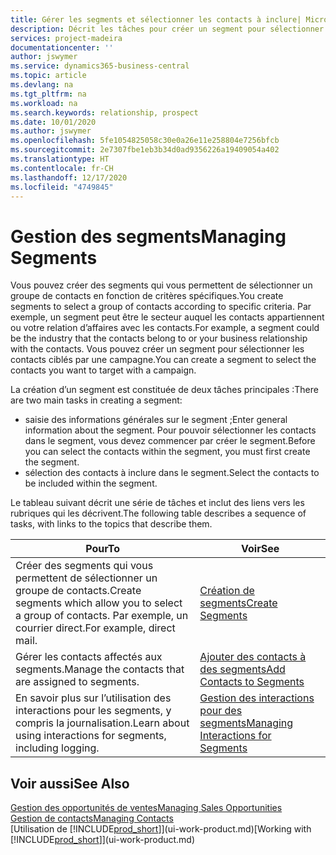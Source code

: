 ```yaml
---
title: Gérer les segments et sélectionner les contacts à inclure| Microsoft Docs
description: Décrit les tâches pour créer un segment pour sélectionner un groupe de contacts en fonction de critères spécifiques, par exemple, les contacts dans un secteur que vous souhaitez cibler.
services: project-madeira
documentationcenter: ''
author: jswymer
ms.service: dynamics365-business-central
ms.topic: article
ms.devlang: na
ms.tgt_pltfrm: na
ms.workload: na
ms.search.keywords: relationship, prospect
ms.date: 10/01/2020
ms.author: jswymer
ms.openlocfilehash: 5fe1054825058c30e0a26e11e258804e7256bfcb
ms.sourcegitcommit: 2e7307fbe1eb3b34d0ad9356226a19409054a402
ms.translationtype: HT
ms.contentlocale: fr-CH
ms.lasthandoff: 12/17/2020
ms.locfileid: "4749845"
---
```

# <a name="managing-segments"></a><span data-ttu-id="a41cf-103">Gestion des segments</span><span class="sxs-lookup"><span data-stu-id="a41cf-103">Managing Segments</span></span>
<span data-ttu-id="a41cf-104">Vous pouvez créer des segments qui vous permettent de sélectionner un groupe de contacts en fonction de critères spécifiques.</span><span class="sxs-lookup"><span data-stu-id="a41cf-104">You create segments to select a group of contacts according to specific criteria.</span></span> <span data-ttu-id="a41cf-105">Par exemple, un segment peut être le secteur auquel les contacts appartiennent ou votre relation d’affaires avec les contacts.</span><span class="sxs-lookup"><span data-stu-id="a41cf-105">For example, a segment could be the industry that the contacts belong to or your business relationship with the contacts.</span></span> <span data-ttu-id="a41cf-106">Vous pouvez créer un segment pour sélectionner les contacts ciblés par une campagne.</span><span class="sxs-lookup"><span data-stu-id="a41cf-106">You can create a segment to select the contacts you want to target with a campaign.</span></span>

<span data-ttu-id="a41cf-107">La création d’un segment est constituée de deux tâches principales :</span><span class="sxs-lookup"><span data-stu-id="a41cf-107">There are two main tasks in creating a segment:</span></span>

* <span data-ttu-id="a41cf-108">saisie des informations générales sur le segment ;</span><span class="sxs-lookup"><span data-stu-id="a41cf-108">Enter general information about the segment.</span></span> <span data-ttu-id="a41cf-109">Pour pouvoir sélectionner les contacts dans le segment, vous devez commencer par créer le segment.</span><span class="sxs-lookup"><span data-stu-id="a41cf-109">Before you can select the contacts within the segment, you must first create the segment.</span></span>
* <span data-ttu-id="a41cf-110">sélection des contacts à inclure dans le segment.</span><span class="sxs-lookup"><span data-stu-id="a41cf-110">Select the contacts to be included within the segment.</span></span>

<span data-ttu-id="a41cf-111">Le tableau suivant décrit une série de tâches et inclut des liens vers les rubriques qui les décrivent.</span><span class="sxs-lookup"><span data-stu-id="a41cf-111">The following table describes a sequence of tasks, with links to the topics that describe them.</span></span>

| <span data-ttu-id="a41cf-112">Pour</span><span class="sxs-lookup"><span data-stu-id="a41cf-112">To</span></span> | <span data-ttu-id="a41cf-113">Voir</span><span class="sxs-lookup"><span data-stu-id="a41cf-113">See</span></span> |
| --- | --- |
| <span data-ttu-id="a41cf-114">Créer des segments qui vous permettent de sélectionner un groupe de contacts.</span><span class="sxs-lookup"><span data-stu-id="a41cf-114">Create segments which allow you to select a group of contacts.</span></span> <span data-ttu-id="a41cf-115">Par exemple, un courrier direct.</span><span class="sxs-lookup"><span data-stu-id="a41cf-115">For example, direct mail.</span></span> |[<span data-ttu-id="a41cf-116">Création de segments</span><span class="sxs-lookup"><span data-stu-id="a41cf-116">Create Segments</span></span>](marketing-how-create-segment.md) |
| <span data-ttu-id="a41cf-117">Gérer les contacts affectés aux segments.</span><span class="sxs-lookup"><span data-stu-id="a41cf-117">Manage the contacts that are assigned to segments.</span></span> |[<span data-ttu-id="a41cf-118">Ajouter des contacts à des segments</span><span class="sxs-lookup"><span data-stu-id="a41cf-118">Add Contacts to Segments</span></span>](marketing-add-contact-segment.md) |
| <span data-ttu-id="a41cf-119">En savoir plus sur l’utilisation des interactions pour les segments, y compris la journalisation.</span><span class="sxs-lookup"><span data-stu-id="a41cf-119">Learn about using interactions for segments, including logging.</span></span> |[<span data-ttu-id="a41cf-120">Gestion des interactions pour des segments</span><span class="sxs-lookup"><span data-stu-id="a41cf-120">Managing Interactions for Segments</span></span>](marketing-interaction-segments.md) |

## <a name="see-also"></a><span data-ttu-id="a41cf-121">Voir aussi</span><span class="sxs-lookup"><span data-stu-id="a41cf-121">See Also</span></span>
[<span data-ttu-id="a41cf-122">Gestion des opportunités de ventes</span><span class="sxs-lookup"><span data-stu-id="a41cf-122">Managing Sales Opportunities</span></span>](marketing-manage-sales-opportunities.md)  
[<span data-ttu-id="a41cf-123">Gestion de contacts</span><span class="sxs-lookup"><span data-stu-id="a41cf-123">Managing Contacts</span></span>](marketing-contacts.md)  
<span data-ttu-id="a41cf-124">[Utilisation de [!INCLUDE[prod_short](includes/prod_short.md)]](ui-work-product.md)</span><span class="sxs-lookup"><span data-stu-id="a41cf-124">[Working with [!INCLUDE[prod_short](includes/prod_short.md)]](ui-work-product.md)</span></span>
